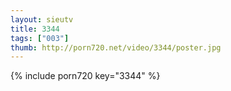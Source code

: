 ```yaml
--- 
layout: sieutv
title: 3344
tags: ["003"]
thumb: http://porn720.net/video/3344/poster.jpg
---
```

{% include porn720 key="3344" %} 
